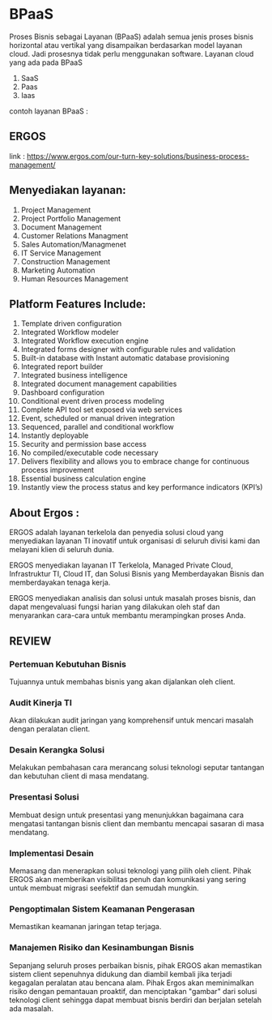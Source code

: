 # BPaaS

Proses Bisnis sebagai Layanan (BPaaS) adalah semua jenis proses bisnis horizontal atau vertikal yang disampaikan berdasarkan model layanan cloud. Jadi prosesnya tidak perlu menggunakan software.
Layanan cloud yang ada pada BPaaS
1. SaaS
2. Paas
3. Iaas
 
 contoh layanan BPaaS :
## ERGOS

link : https://www.ergos.com/our-turn-key-solutions/business-process-management/
## Menyediakan layanan:
1. Project Management
2. Project Portfolio Management
3. Document Management
4. Customer Relations Managment
5. Sales Automation/Managmenet
6. IT Service Management
7. Construction Management
8. Marketing Automation
9. Human Resources Management


## Platform Features Include:
1. Template driven configuration
2. Integrated Workflow modeler
3. Integrated Workflow execution engine
4. Integrated forms designer with configurable rules and validation
5. Built-in database with Instant automatic database provisioning
6. Integrated report builder
7. Integrated business intelligence
8. Integrated document management capabilities
9. Dashboard configuration
10. Conditional event driven process modeling
11. Complete API tool set exposed via web services
12. Event, scheduled or manual driven integration	
13. Sequenced, parallel and conditional workflow
14. Instantly deployable
15. Security and permission base access
16. No compiled/executable code necessary
17. Delivers flexibility and allows you to embrace change for continuous process improvement
18. Essential business calculation engine
19. Instantly view the process status and key performance indicators (KPI’s)
	
## About Ergos :
	
ERGOS adalah layanan terkelola dan penyedia solusi cloud yang menyediakan 
layanan TI inovatif untuk organisasi di seluruh divisi kami dan melayani klien di seluruh dunia.

ERGOS menyediakan layanan IT Terkelola, Managed Private Cloud, Infrastruktur TI, Cloud IT, dan Solusi Bisnis yang Memberdayakan Bisnis
dan memberdayakan tenaga kerja. 

ERGOS menyediakan analisis dan solusi untuk masalah proses bisnis, dan dapat mengevaluasi fungsi harian yang dilakukan oleh staf dan 
menyarankan cara-cara untuk membantu merampingkan proses Anda.

## REVIEW
### Pertemuan Kebutuhan Bisnis
Tujuannya untuk membahas bisnis yang akan dijalankan oleh client.

### Audit Kinerja TI
Akan dilakukan audit jaringan yang komprehensif untuk mencari masalah dengan peralatan client.

### Desain Kerangka Solusi
Melakukan pembahasan cara merancang solusi teknologi seputar tantangan dan kebutuhan client di masa mendatang.

### Presentasi Solusi
Membuat design untuk presentasi yang menunjukkan bagaimana cara mengatasi tantangan bisnis client dan membantu mencapai sasaran di masa mendatang.

### Implementasi Desain
Memasang dan menerapkan solusi teknologi yang pilih oleh client. Pihak ERGOS akan memberikan visibilitas penuh dan komunikasi yang sering untuk membuat 
migrasi seefektif dan semudah mungkin.

### Pengoptimalan Sistem Keamanan Pengerasan
Memastikan keamanan jaringan tetap terjaga.

### Manajemen Risiko dan Kesinambungan Bisnis
Sepanjang seluruh proses perbaikan bisnis, pihak ERGOS akan memastikan sistem client sepenuhnya didukung dan diambil kembali jika terjadi kegagalan 
peralatan atau bencana alam. Pihak Ergos akan meminimalkan risiko dengan pemantauan proaktif, dan menciptakan "gambar" dari solusi teknologi client sehingga 
dapat membuat bisnis berdiri dan berjalan setelah ada masalah.





